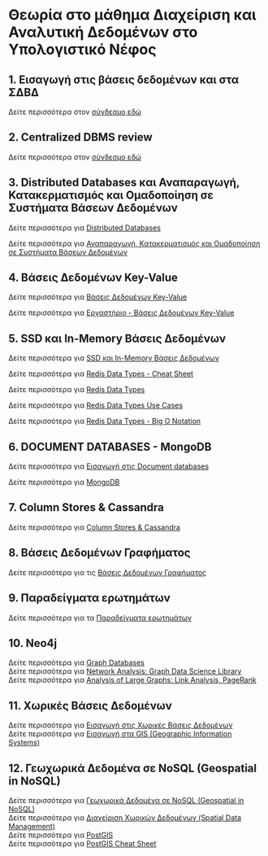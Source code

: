 # Θεωρία στο μάθημα Διαχείριση και Αναλυτική Δεδομένων στο Υπολογιστικό Νέφος

## 1. Εισαγωγή στις βάσεις δεδομένων και στα ΣΔΒΔ

Δείτε περισσότερα στον [σύνδεσμο εδώ](1st_lecture.md)

## 2. Centralized DBMS review

Δείτε περισσότερα στον [σύνδεσμο εδώ](2nd_lecture.md)

## 3. Distributed Databases και Αναπαραγωγή, Κατακερματισμός και Ομαδοποίηση σε Συστήματα Βάσεων Δεδομένων

Δείτε περισσότερα για [Distributed Databases](3rd_lecture_1.md)   

Δείτε περισσότερα για [Αναπαραγωγή, Κατακερματισμός και Ομαδοποίηση σε Συστήματα Βάσεων Δεδομένων](3rd_lecture_2.md)   

## 4. Βάσεις Δεδομένων Key-Value

Δείτε περισσότερα για [Βάσεις Δεδομένων Key-Value](4th_lecture_1.md)   

Δείτε περισσότερα για [Εργαστήριο - Βάσεις Δεδομένων Key-Value](4th_lecture_2.md)   

## 5. SSD και In-Memory Βάσεις Δεδομένων

Δείτε περισσότερα για [SSD και In-Memory Βάσεις Δεδομένων](5th_lecture.md)   

Δείτε περισσότερα για [Redis Data Types - Cheat Sheet](5th_Redis_Cheat_Sheet.md)   

Δείτε περισσότερα για [Redis Data Types](5th_Redis_Data_Types.md)   

Δείτε περισσότερα για [Redis Data Types Use Cases](5th_Redis_Data_Types_usecases.md)   

Δείτε περισσότερα για [Redis Data Types - Big O Notation](5th_lecture_Redis_Big_O_Notation.md)   

## 6. DOCUMENT DATABASES - MongoDB

Δείτε περισσότερα για [Εισαγωγή στις Document databases](6th_lecture.md)   

Δείτε περισσότερα για [MongoDB](6th_lecture_MongoDB.md)   

## 7. Column Stores & Cassandra

Δείτε περισσότερα για [Column Stores & Cassandra](7th_lecture.md)   


## 8. Βάσεις Δεδομένων Γραφήματος

Δείτε περισσότερα για τις [Βάσεις Δεδομένων Γραφήματος](8th_lecture.md)   

## 9. Παραδείγματα ερωτημάτων

Δείτε περισσότερα για τα [Παραδείγματα ερωτημάτων](9th_lecture_exercise.md)   

## 10. Neo4j

Δείτε περισσότερα για [Graph Databases](10th_lecture_Neo4j.md)   
Δείτε περισσότερα για [Network Analysis: Graph Data Science Library](10th_lecture_Neo4j_intro.md)   
Δείτε περισσότερα για [Analysis of Large Graphs: Link Analysis, PageRank](10th_lecture_graph-pagerank.md)   

## 11. Χωρικές Βάσεις Δεδομένων

Δείτε περισσότερα για [Εισαγωγή στις Χωρικές Βάσεις Δεδομένων](11th_lecture_spatial_database.md)   
Δείτε περισσότερα για [Εισαγωγή στα GIS (Geographic Information Systems)](11th_lecture_intro_gis.md)   

## 12. Γεωχωρικά Δεδομένα σε NoSQL (Geospatial in NoSQL)

Δείτε περισσότερα για [Γεωχωρικά Δεδομένα σε NoSQL (Geospatial in NoSQL)](12th_lecture_geospatal_in_nosql.md)   
Δείτε περισσότερα για [Διαχείριση Χωρικών Δεδομένων (Spatial Data Management)](12th_lecture_spatial_data_management.md)   
Δείτε περισσότερα για [PostGIS](12th_lecture_PostGIS.md)   
Δείτε περισσότερα για [PostGIS Cheat Sheet](12th_lecture_PostGIS_cheat_sheet.md)   


